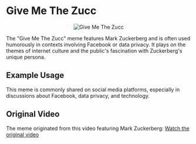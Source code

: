 # Give Me The Zucc

<div style="text-align: center;">
    <img src="../static/encyclopedia/zucc.jpeg" alt="Give Me The Zucc" style="max-width: 100%; height: auto;">
</div>

The "Give Me The Zucc" meme features Mark Zuckerberg and is often used humorously in contexts involving Facebook or data privacy. It plays on the themes of internet culture and the public's fascination with Zuckerberg's unique persona.

## Example Usage
This meme is commonly shared on social media platforms, especially in discussions about Facebook, data privacy, and technology.

## Original Video
The meme originated from this video featuring Mark Zuckerberg:
[Watch the original video](https://www.facebook.com/watch/?v=373532915080155)
